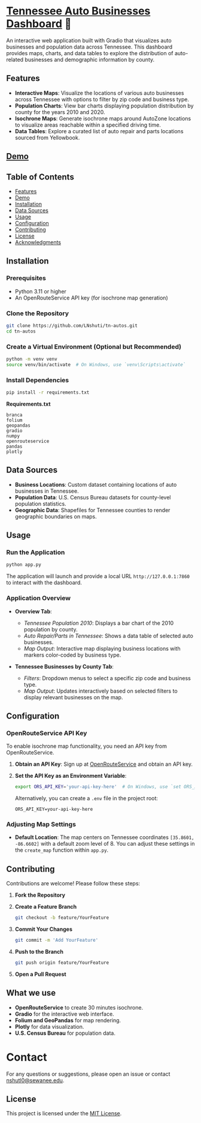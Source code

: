 # [Tennessee Auto Businesses Dashboard](https://leoncensh-tn.hf.space) 🚛

An interactive web application built with Gradio that visualizes auto businesses and population data across Tennessee. This dashboard provides maps, charts, and data tables to explore the distribution of auto-related businesses and demographic information by county.

## Features

- **Interactive Maps**: Visualize the locations of various auto businesses across Tennessee with options to filter by zip code and business type.
- **Population Charts**: View bar charts displaying population distribution by county for the years 2010 and 2020.
- **Isochrone Maps**: Generate isochrone maps around AutoZone locations to visualize areas reachable within a specified driving time.
- **Data Tables**: Explore a curated list of auto repair and parts locations sourced from Yellowbook.

## [Demo](https://www.loom.com/share/b30b8ec1bba54365a15883b75133094d?sid=52075736-936a-42d9-a505-b20d533c39d9)

## Table of Contents

- [Features](#features)
- [Demo](#demo)
- [Installation](#installation)
- [Data Sources](#data-sources)
- [Usage](#usage)
- [Configuration](#configuration)
- [Contributing](#contributing)
- [License](#license)
- [Acknowledgments](#acknowledgments)

## Installation

### Prerequisites

- Python 3.11 or higher
- An OpenRouteService API key (for isochrone map generation)

### Clone the Repository

```bash
git clone https://github.com/LNshuti/tn-autos.git
cd tn-autos
```

### Create a Virtual Environment (Optional but Recommended)

```bash
python -m venv venv
source venv/bin/activate  # On Windows, use `venv\Scripts\activate`
```

### Install Dependencies

```bash
pip install -r requirements.txt
```

**Requirements.txt**

```
branca
folium
geopandas
gradio
numpy
openrouteservice
pandas
plotly
```

## Data Sources

- **Business Locations**: Custom dataset containing locations of auto businesses in Tennessee.
- **Population Data**: U.S. Census Bureau datasets for county-level population statistics.
- **Geographic Data**: Shapefiles for Tennessee counties to render geographic boundaries on maps.

## Usage

### Run the Application

```bash
python app.py
```
The application will launch and provide a local URL `http://127.0.0.1:7860` to interact with the dashboard.

### Application Overview

- **Overview Tab**:
  - *Tennessee Population 2010*: Displays a bar chart of the 2010 population by county.
  - *Auto Repair/Parts in Tennessee*: Shows a data table of selected auto businesses.
  - *Map Output*: Interactive map displaying business locations with markers color-coded by business type.

- **Tennessee Businesses by County Tab**:
  - *Filters*: Dropdown menus to select a specific zip code and business type.
  - *Map Output*: Updates interactively based on selected filters to display relevant businesses on the map.

## Configuration

### OpenRouteService API Key

To enable isochrone map functionality, you need an API key from OpenRouteService.

1. **Obtain an API Key**: Sign up at [OpenRouteService](https://openrouteservice.org/dev/#/signup) and obtain an API key.
2. **Set the API Key as an Environment Variable**:

   ```bash
   export ORS_API_KEY='your-api-key-here'  # On Windows, use `set ORS_API_KEY=your-api-key-here`
   ```

   Alternatively, you can create a `.env` file in the project root:

   ```
   ORS_API_KEY=your-api-key-here
   ```

### Adjusting Map Settings

- **Default Location**: The map centers on Tennessee coordinates `[35.8601, -86.6602]` with a default zoom level of 8. You can adjust these settings in the `create_map` function within `app.py`.

## Contributing

Contributions are welcome! Please follow these steps:

1. **Fork the Repository**
2. **Create a Feature Branch**

   ```bash
   git checkout -b feature/YourFeature
   ```

3. **Commit Your Changes**

   ```bash
   git commit -m 'Add YourFeature'
   ```

4. **Push to the Branch**

   ```bash
   git push origin feature/YourFeature
   ```
5. **Open a Pull Request**

## What we use

- **OpenRouteService** to create 30 minutes isochrone.
- **Gradio** for the interactive web interface.
- **Folium and GeoPandas** for map rendering.
- **Plotly** for data visualization.
- **U.S. Census Bureau** for population data.

# Contact

For any questions or suggestions, please open an issue or contact [nshutl0@sewanee.edu](mailto:nshutl0@sewanee.edu).

## License

This project is licensed under the [MIT License](LICENSE).


